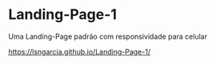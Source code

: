 # Landing-Page-1
Uma Landing-Page padrão com responsividade para celular

https://lsngarcia.github.io/Landing-Page-1/
